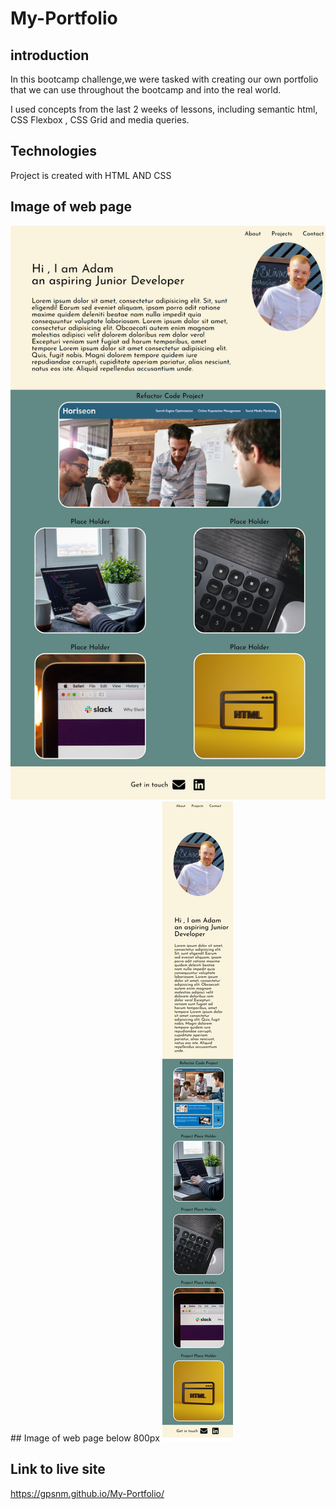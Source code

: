 # My-Portfolio


## introduction
 In this bootcamp challenge,we were tasked with creating our own portfolio that we can use throughout the bootcamp and into the real world.

 I used concepts from the last 2 weeks of lessons, including semantic html, CSS Flexbox , CSS Grid and media queries. 


## Technologies
Project is created with HTML AND CSS

## Image of web page

<img src="./assets/images/gpsnm.github.io_My-Portfolio_ (1).png" alt="">
## Image of web page below 800px
<img src="./assets/images/my-portfolio-responsive.png" alt="">


## Link to live site

https://gpsnm.github.io/My-Portfolio/
